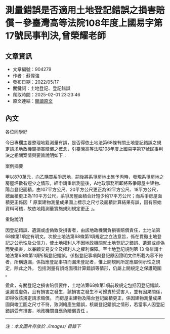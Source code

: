 # 測量錯誤是否適用土地登記錯誤之損害賠償－參臺灣高等法院108年度上國易字第17號民事判決,曾榮耀老師

## 文章資訊
- 文章編號：904279
- 作者：蘇偉強
- 發布日期：2022/05/17
- 關鍵詞：土地登記、登記錯誤
- 爬取時間：2025-02-01 23:23:46
- 原文連結：[閱讀原文](https://real-estate.get.com.tw/Columns/detail.aspx?no=904279)

## 內文


各位同學好


今日專欄主要整理地籍測量有誤，是否得依土地法第68條有關土地登記錯誤之規定請求地政機關損害賠償之概念，引臺灣高等法院108年度上國易字第17號民事判決之相關案情與要旨說明如下：


案例摘要


甲以870萬元，向乙購買系爭房地，嗣後將系爭房地出售予丙時，發現系爭房地之房屋坪數有短少之情形，經申請重新測量後，A地政事務所即將系爭房屋主建物、陽台登記面積，由107平方公尺、20平方公尺更正為92平方公尺、18平方公尺，總面積更正為110平方公尺，系爭房屋面積合計短少約17平方公尺；而系爭房屋面積更正係因「
原案建物測量成果圖上標示之尺寸及面積計算結果有誤，因有原始資料可稽，故依地籍測量實施規則規定更正
」。


重點說明


因登記錯誤、遺漏或虛偽致受損害者，由該地政機關負損害賠償責任，土地法第68條第1項定有明文。次按土地法第68條第1項規定之立法意旨，係在貫徹土地登記之公示性及公信力，使土地權利人不因地政機關就土地登記之錯誤、遺漏或虛偽而受損害，以兼顧交易安全及權利人之權利保障。至土地登記規則第 13 條雖謂土地法第68條第1項所稱登記錯誤，係指登記事項與登記原因證明文件所載內容不符者，所稱遺漏，係指應登記事項而漏未登記者，惟上開規則所定應屬例示性之規定，除此之外，
包括測量有誤或面積計算錯誤等情形，仍屬上開規定之保護範圍
。


爰此，有關登記之損害賠償要件，土地法第68條第1項前段規定包括因登記錯誤、遺漏或虛偽，且有損害之發生，該損害之發生不可歸責於受害人，並有因果關係，即得依該規定請求賠償。
而房屋主建物及陽台登記面積更正，係因建物測量成果圖與竣工圖之尺寸不符，致測繪產生錯誤，核屬登記錯誤之情形，若當事人因登記錯誤受有損害，地政機關自應負賠償責任
。

---
*注：本文圖片存放於 ./images/ 目錄下*
